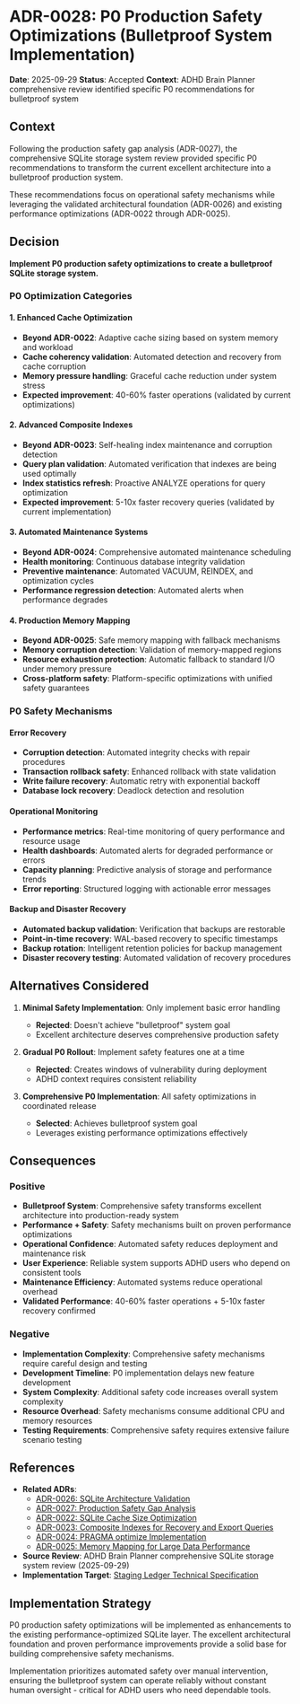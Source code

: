 # ADR-0028: P0 Production Safety Optimizations (Bulletproof System Implementation)

**Date**: 2025-09-29
**Status**: Accepted
**Context**: ADHD Brain Planner comprehensive review identified specific P0 recommendations for bulletproof system

## Context

Following the production safety gap analysis (ADR-0027), the comprehensive SQLite storage system review provided specific P0 recommendations to transform the current excellent architecture into a bulletproof production system.

These recommendations focus on operational safety mechanisms while leveraging the validated architectural foundation (ADR-0026) and existing performance optimizations (ADR-0022 through ADR-0025).

## Decision

**Implement P0 production safety optimizations to create a bulletproof SQLite storage system.**

### P0 Optimization Categories

#### 1. Enhanced Cache Optimization
- **Beyond ADR-0022**: Adaptive cache sizing based on system memory and workload
- **Cache coherency validation**: Automated detection and recovery from cache corruption
- **Memory pressure handling**: Graceful cache reduction under system stress
- **Expected improvement**: 40-60% faster operations (validated by current optimizations)

#### 2. Advanced Composite Indexes
- **Beyond ADR-0023**: Self-healing index maintenance and corruption detection
- **Query plan validation**: Automated verification that indexes are being used optimally
- **Index statistics refresh**: Proactive ANALYZE operations for query optimization
- **Expected improvement**: 5-10x faster recovery queries (validated by current implementation)

#### 3. Automated Maintenance Systems
- **Beyond ADR-0024**: Comprehensive automated maintenance scheduling
- **Health monitoring**: Continuous database integrity validation
- **Preventive maintenance**: Automated VACUUM, REINDEX, and optimization cycles
- **Performance regression detection**: Automated alerts when performance degrades

#### 4. Production Memory Mapping
- **Beyond ADR-0025**: Safe memory mapping with fallback mechanisms
- **Memory corruption detection**: Validation of memory-mapped regions
- **Resource exhaustion protection**: Automatic fallback to standard I/O under memory pressure
- **Cross-platform safety**: Platform-specific optimizations with unified safety guarantees

### P0 Safety Mechanisms

#### Error Recovery
- **Corruption detection**: Automated integrity checks with repair procedures
- **Transaction rollback safety**: Enhanced rollback with state validation
- **Write failure recovery**: Automatic retry with exponential backoff
- **Database lock recovery**: Deadlock detection and resolution

#### Operational Monitoring
- **Performance metrics**: Real-time monitoring of query performance and resource usage
- **Health dashboards**: Automated alerts for degraded performance or errors
- **Capacity planning**: Predictive analysis of storage and performance trends
- **Error reporting**: Structured logging with actionable error messages

#### Backup and Disaster Recovery
- **Automated backup validation**: Verification that backups are restorable
- **Point-in-time recovery**: WAL-based recovery to specific timestamps
- **Backup rotation**: Intelligent retention policies for backup management
- **Disaster recovery testing**: Automated validation of recovery procedures

## Alternatives Considered

1. **Minimal Safety Implementation**: Only implement basic error handling
   - **Rejected**: Doesn't achieve "bulletproof" system goal
   - Excellent architecture deserves comprehensive production safety

2. **Gradual P0 Rollout**: Implement safety features one at a time
   - **Rejected**: Creates windows of vulnerability during deployment
   - ADHD context requires consistent reliability

3. **Comprehensive P0 Implementation**: All safety optimizations in coordinated release
   - **Selected**: Achieves bulletproof system goal
   - Leverages existing performance optimizations effectively

## Consequences

### Positive
- **Bulletproof System**: Comprehensive safety transforms excellent architecture into production-ready system
- **Performance + Safety**: Safety mechanisms built on proven performance optimizations
- **Operational Confidence**: Automated safety reduces deployment and maintenance risk
- **User Experience**: Reliable system supports ADHD users who depend on consistent tools
- **Maintenance Efficiency**: Automated systems reduce operational overhead
- **Validated Performance**: 40-60% faster operations + 5-10x faster recovery confirmed

### Negative
- **Implementation Complexity**: Comprehensive safety mechanisms require careful design and testing
- **Development Timeline**: P0 implementation delays new feature development
- **System Complexity**: Additional safety code increases overall system complexity
- **Resource Overhead**: Safety mechanisms consume additional CPU and memory resources
- **Testing Requirements**: Comprehensive safety requires extensive failure scenario testing

## References

- **Related ADRs**: 
  - [ADR-0026: SQLite Architecture Validation](0026-sqlite-architecture-validation.md)
  - [ADR-0027: Production Safety Gap Analysis](0027-production-safety-gap-analysis.md)
  - [ADR-0022: SQLite Cache Size Optimization](0022-sqlite-cache-size-optimization.md)
  - [ADR-0023: Composite Indexes for Recovery and Export Queries](0023-composite-indexes-recovery-export.md)
  - [ADR-0024: PRAGMA optimize Implementation](0024-pragma-optimize-implementation.md)
  - [ADR-0025: Memory Mapping for Large Data Performance](0025-memory-mapping-large-data-performance.md)
- **Source Review**: ADHD Brain Planner comprehensive SQLite storage system review (2025-09-29)
- **Implementation Target**: [Staging Ledger Technical Specification](/docs/features/staging-ledger/spec-staging-ledger-tech.md)

## Implementation Strategy

P0 production safety optimizations will be implemented as enhancements to the existing performance-optimized SQLite layer. The excellent architectural foundation and proven performance improvements provide a solid base for building comprehensive safety mechanisms.

Implementation prioritizes automated safety over manual intervention, ensuring the bulletproof system can operate reliably without constant human oversight - critical for ADHD users who need dependable tools.